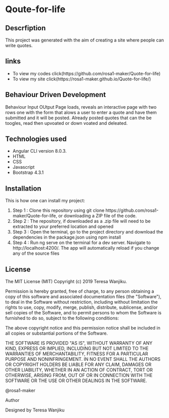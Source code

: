 # Qoute-for-life
## Descrfiption
This project was generated with the aim of creating a site where people can write quotes.

## links
<ul>
<li>To view my codes click(https://github.com/rosa1-maker/Quote-for-life)</li>
<li>To view my site click(https://rosa1-maker.github.io/Quote-for-life/)</li>
</ul>

## Behaviour Driven Development
<p>Behaviour Input OUtput Page loads, reveals an interactive page with two rows one with the form that alows a user to enter a quote and have them submitted and it will be posted. Already posted quotes that can the be toogles, read then upvoated or down voated and deleated.</p>

## Technologies used
<ul>
<li>Angular CLI version 8.0.3.</li>
<li>HTML</li>
<li>CSS</li>
<li>Javascript</li>
<li>Bootstrap 4.3.1</li>
</ul>

## Installation

<p>This is how one can install my project:</p>
<ol>
<li>Step 1 : Clone this repository using git clone https://github.com/rosa1-maker/Quote-for-life, or downloading a ZIP file of the code.</li>
<li>Step 2 : The repository, if downloaded as a .zip file will need to be extracted to your preferred location and opened</li>
<li>Step 3 : Open the terminal, go to the project directory and download the dependencies in the package.json using npm install</li>
<li>Step 4 : Run ng serve on the terminal for a dev server. Navigate to http://localhost:4200/. The app will automatically reload if you change any of the source files</li>
</ol>

## License
The MIT License (MIT) Copyright (c) 2019 Teresa Wanjiku.

<p>Permission is hereby granted, free of charge, to any person obtaining a copy of this software and associated documentation files (the "Software"), to deal in the Software without restriction, including without limitation the rights to use, copy, modify, merge, publish, distribute, sublicense, and/or sell copies of the Software, and to permit persons to whom the Software is furnished to do so, subject to the following conditions:</p>

<p>The above copyright notice and this permission notice shall be included in all copies or substantial portions of the Software.</p>

<p>THE SOFTWARE IS PROVIDED "AS IS", WITHOUT WARRANTY OF ANY KIND, EXPRESS OR IMPLIED, INCLUDING BUT NOT LIMITED TO THE WARRANTIES OF MERCHANTABILITY, FITNESS FOR A PARTICULAR PURPOSE AND NONINFRINGEMENT. IN NO EVENT SHALL THE AUTHORS OR COPYRIGHT HOLDERS BE LIABLE FOR ANY CLAIM, DAMAGES OR OTHER LIABILITY, WHETHER IN AN ACTION OF CONTRACT, TORT OR OTHERWISE, ARISING FROM, OUT OF OR IN CONNECTION WITH THE SOFTWARE OR THE USE OR OTHER DEALINGS IN THE SOFTWARE.</p>

<p>@rosa1-maker</p>

<p>Author</p>

<p>Designed by Teresa Wanjiku</p>
